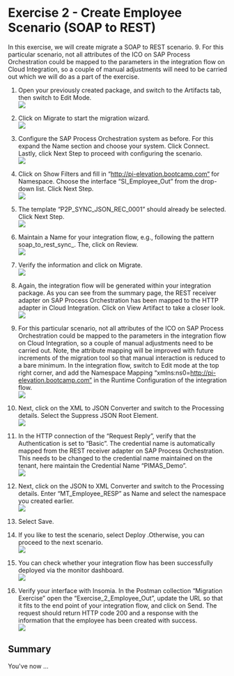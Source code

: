 # Exercise 2 - Create Employee Scenario (SOAP to REST)

In this exercise, we will create migrate a SOAP to REST scenario. 9.	For this particular scenario, not all attributes of the ICO on SAP Process Orchestration could be mapped to the parameters in the integration flow on Cloud Integration, so a couple of manual adjustments will need to be carried out which we will do as a part of the exercise.

1. Open your previously created package, and switch to the Artifacts tab, then switch to Edit Mode.
<br>![](/exercises/ex2/images/1.OpenPreviousPackage.png)

2. Click on  Migrate to start the migration wizard.
<br>![](/exercises/ex2/images/2.0_ClickOnMigrate.png)

3.	Configure the SAP Process Orchestration system as before. For this expand the  Name section and choose your system. Click  Connect. Lastly, click  Next Step to proceed with configuring the scenario.
<br>![](/exercises/ex2/images/3.0_Migrate_SelectPO_System.png)

4.	Click on  Show Filters and fill in “http://pi-elevation.bootcamp.com“ for Namespace. Choose the interface “SI_Employee_Out” from the drop-down list. Click  Next Step.
<br>![](/exercises/ex2/images/3.1_Migrate_SelectPO_Artifacts.png)

5.	The template “P2P_SYNC_JSON_REC_0001” should already be selected. Click  Next Step. 
<br>![](/exercises/ex2/images/3.2_Migrate_SelectPO_Template.png)

6.	Maintain a Name for your integration flow, e.g., following the pattern soap_to_rest_sync_<your initials or name>. The, click on  Review.
<br>![](/exercises/ex2/images/3.3_Migrate_IntegrationFlow_Name.png)

7.	Verify the information and click on  Migrate.
<br>![](/exercises/ex2/images/3.4_Migrate_Review.png)

8.	Again, the integration flow will be generated within your integration package. As you can see from the summary page, the REST receiver adapter on SAP Process Orchestration has been mapped to the HTTP adapter in Cloud Integration. Click on  View Artifact to take a closer look. 
<br>![](/exercises/ex2/images/4.0_Migration_Success.png)

9.	For this particular scenario, not all attributes of the ICO on SAP Process Orchestration could be mapped to the parameters in the integration flow on Cloud Integration, so a couple of manual adjustments need to be carried out. Note, the attribute mapping will be improved with future increments of the migration tool so that manual interaction is reduced to a bare minimum. In the integration flow, switch to  Edit mode at the top right corner, and add the Namespace Mapping “xmlns:ns0=http://pi-elevation.bootcamp.com” in the Runtime Configuration of the integration flow.
<br>![](/exercises/ex2/images/5.0_View_iFlow_Changes_to_Make.png)


10. Next, click on the  XML to JSON Converter and switch to the  Processing details. Select the  Suppress JSON Root Element.
<br>![](/exercises/ex2/images/5.1_Edit_iFlow_XML_to_JSON.png)

11.	In the HTTP connection of the “Request Reply”, verify that the Authentication is set to “Basic”. The credential name is automatically mapped from the REST receiver adapter on SAP Process Orchestration. This needs to be changed to the credential name maintained on the tenant, here maintain the Credential Name “PIMAS_Demo”.
<br>![](/exercises/ex2/images/5.2_Edit_iFlow_Request_Reply.png)

12.	Next, click on the  JSON to XML Converter and switch to the  Processing details. Enter “MT_Employee_RESP” as Name and select the namespace you created earlier.
<br>![](/exercises/ex2/images/5.3_Edit_iFlow_JSON_to_XML.png)

13.	Select  Save.

14.	If you like to test the scenario, select  Deploy .Otherwise, you can proceed to the next scenario.
<br>![](/exercises/ex2/images/5.3_Edit_iFlow_Deploy.png)

15.	You can check whether your integration flow has been successfully deployed via the monitor dashboard.
<br>![](/exercises/ex2/images/6.0_iFlow_Manage_Integration_Content.png)

16.	Verify your interface with Insomia. In the Postman collection “Migration Exercise” open the “Exercise_2_Employee_Out”, update the URL so that it fits to the end point of your integration flow, and click on Send. The request should return HTTP code 200 and a response with the information that the employee has been created with success.
<br>![](/exercises/ex2/images/7.0_Insomia_Check.png)



<!--
## Exercise 2.1 Sub Exercise 1 Description 

After completing these steps you will have migrated a SOAP to REST scenario and made the manual adjustements needed for the scenario to deploy successfully.

1. 1.	Open your previously created package, and switch to the Artifacts tab, then switch to  Edit Mode.
<br>![](/exercises/ex2/images/02_01_0010.png)

2.	Insert this line of code.
```abap
response->set_text( |Hello ABAP World! | ). 
```

## Exercise 2.2 Sub Exercise 2 Description

After completing these steps you will have...

1.	Enter this code.
```abap
DATA(lt_params) = request->get_form_fields(  ).
READ TABLE lt_params REFERENCE INTO DATA(lr_params) WITH KEY name = 'cmd'.
  IF sy-subrc = 0.
    response->set_status( i_code = 200
                     i_reason = 'Everything is fine').
    RETURN.
  ENDIF.

```

2.	Click here.
<br>![](/exercises/ex2/images/02_02_0010.png)

-->

## Summary

You've now ...

<!--
Continue to - [Exercise 3 - Excercise 3 ](../ex3/README.md)
-->
